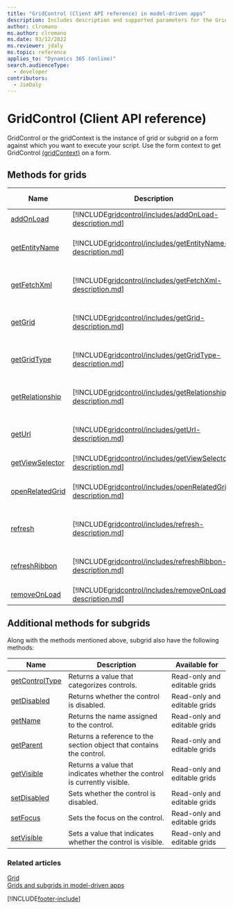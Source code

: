 ```yaml
---
title: "GridControl (Client API reference) in model-driven apps"
description: Includes description and supported parameters for the GridControl method.
author: clromano
ms.author: clromano
ms.date: 03/12/2022
ms.reviewer: jdaly
ms.topic: reference
applies_to: "Dynamics 365 (online)"
search.audienceType: 
  - developer
contributors:
  - JimDaly
---
```

# GridControl (Client API reference)

GridControl or the gridContext is the instance of grid or subgrid on a form against which you want to execute your script. Use the form context to get GridControl [(gridContext)](../grids.md#bkmk_gridcontext) on a form.

## Methods for grids

|Name|Description|Available for|
|--|--|--|
|[addOnLoad](gridcontrol/addOnLoad.md)|[!INCLUDE[gridcontrol/includes/addOnLoad-description.md](gridcontrol/includes/addOnLoad-description.md)]|Read-only grid|
|[getEntityName](gridcontrol/getEntityName.md)|[!INCLUDE[gridcontrol/includes/getEntityName-description.md](gridcontrol/includes/getEntityName-description.md)]|Read-only and editable grids|
|[getFetchXml](gridcontrol/getFetchXml.md)|[!INCLUDE[gridcontrol/includes/getFetchXml-description.md](gridcontrol/includes/getFetchXml-description.md)]|Read-only and editable grids|
|[getGrid](gridcontrol/getGrid.md)|[!INCLUDE[gridcontrol/includes/getGrid-description.md](gridcontrol/includes/getGrid-description.md)]|Read-only and editable grids|
|[getGridType](gridcontrol/getGridType.md)|[!INCLUDE[gridcontrol/includes/getGridType-description.md](gridcontrol/includes/getGridType-description.md)]|Read-only and editable grids|
|[getRelationship](gridcontrol/getRelationship.md)|[!INCLUDE[gridcontrol/includes/getRelationship-description.md](gridcontrol/includes/getRelationship-description.md)]|Read-only and editable grids|
|[getUrl](gridcontrol/getUrl.md)|[!INCLUDE[gridcontrol/includes/getUrl-description.md](gridcontrol/includes/getUrl-description.md)]|Read-only and editable grids|
|[getViewSelector](gridcontrol/getViewSelector.md)|[!INCLUDE[gridcontrol/includes/getViewSelector-description.md](gridcontrol/includes/getViewSelector-description.md)]|Read-only grid|
|[openRelatedGrid](gridcontrol/openRelatedGrid.md)|[!INCLUDE[gridcontrol/includes/openRelatedGrid-description.md](gridcontrol/includes/openRelatedGrid-description.md)]|Read-only and editable grids|
|[refresh](gridcontrol/refresh.md)|[!INCLUDE[gridcontrol/includes/refresh-description.md](gridcontrol/includes/refresh-description.md)]|Read-only and editable grids|
|[refreshRibbon](gridcontrol/refreshRibbon.md)|[!INCLUDE[gridcontrol/includes/refreshRibbon-description.md](gridcontrol/includes/refreshRibbon-description.md)]|Read-only and editable grids|
|[removeOnLoad](gridcontrol/removeOnLoad.md)|[!INCLUDE[gridcontrol/includes/removeOnLoad-description.md](gridcontrol/includes/removeOnLoad-description.md)]|Read-only grid|

## Additional methods for subgrids

Along with the methods mentioned above, subgrid also have the following methods:

|Name|Description|Available for|
|--|--|--|
|[getControlType](../controls/getControlType.md)|Returns a value that categorizes controls.|Read-only and editable grids|
|[getDisabled](../controls/getDisabled.md)|Returns whether the control is disabled.|Read-only and editable grids|
|[getName](../controls/getName.md)|Returns the name assigned to the control.|Read-only and editable grids|
|[getParent](../controls/getParent.md)|Returns a reference to the section object that contains the control.|Read-only and editable grids|
|[getVisible](../controls/getVisible.md)|Returns a value that indicates whether the control is currently visible.|Read-only and editable grids|
|[setDisabled](../controls/setDisabled.md)|Sets whether the control is disabled.|Read-only and editable grids|
|[setFocus](../controls/setFocus.md)|Sets the focus on the control.|Read-only and editable grids|
|[setVisible](../controls/setVisible.md)|Sets a value that indicates whether the control is visible.|Read-only and editable grids|

### Related articles

[Grid](grid.md)   
[Grids and subgrids in model-driven apps](../grids.md)

[!INCLUDE[footer-include](../../../../../includes/footer-banner.md)]
